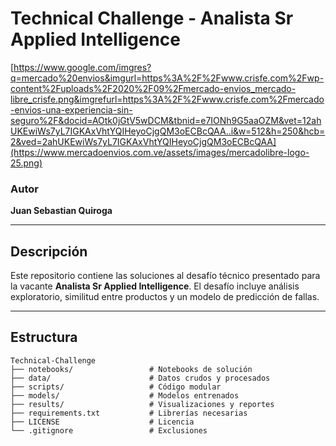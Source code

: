 # **Technical Challenge - Analista Sr Applied Intelligence**

[https://www.google.com/imgres?q=mercado%20envios&imgurl=https%3A%2F%2Fwww.crisfe.com%2Fwp-content%2Fuploads%2F2020%2F09%2Fmercado-envios_mercado-libre_crisfe.png&imgrefurl=https%3A%2F%2Fwww.crisfe.com%2Fmercado-envios-una-experiencia-sin-seguro%2F&docid=AOtk0jGtV5wDCM&tbnid=e7IONh9G5aaOZM&vet=12ahUKEwiWs7yL7IGKAxVhtYQIHeyoCjgQM3oECBcQAA..i&w=512&h=250&hcb=2&ved=2ahUKEwiWs7yL7IGKAxVhtYQIHeyoCjgQM3oECBcQAA](https://www.mercadoenvios.com.ve/assets/images/mercadolibre-logo-25.png)

### **Autor**
**Juan Sebastian Quiroga**

---

## **Descripción**
Este repositorio contiene las soluciones al desafío técnico presentado para la vacante **Analista Sr Applied Intelligence**. El desafío incluye análisis exploratorio, similitud entre productos y un modelo de predicción de fallas.

---

## **Estructura**
```plaintext
Technical-Challenge
├── notebooks/                 # Notebooks de solución
├── data/                      # Datos crudos y procesados
├── scripts/                   # Código modular
├── models/                    # Modelos entrenados
├── results/                   # Visualizaciones y reportes
├── requirements.txt           # Librerías necesarias
├── LICENSE                    # Licencia
└── .gitignore                 # Exclusiones
